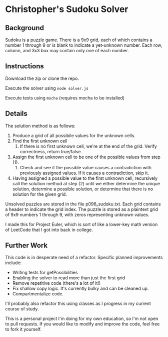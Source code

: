 # Christopher's Sudoku Solver

## Background

Sudoku is a puzzle game. There is a 9x9 grid, each of which contains a number 1 through 9 or is blank to indicate a yet-unknown number. Each row, column, and 3x3 box may contain only one of each number.

## Instructions

Download the zip or clone the repo.

Execute the solver using `node solver.js`

Execute tests using `mocha` (requires mocha to be installed)

## Details

The solution method is as follows:

1. Produce a grid of all possibile values for the unknown cells.
2. Find the first unknown cell
   1. If there is no first unknown cell, we're at the end of the grid. Verify correctness, return true/false.
3. Assign the first unknown cell to be one of the possible values from step (1).
   1. Check and see if the possible value causes a contradiction with previously assigned values. If it causes a contradiction, skip it.
4. Having assigned a possible value to the first unknown cell, recursively call the solution method at step (2) until we either determine the unique solution, determine a possible solution, or determine that there is no solution for the given grid.

Unsolved puzzles are stored in the file p096_sudoku.txt. Each grid contains a header to indicate the grid index. The puzzle is stored as a plaintext grid of 9x9 numbers 1 through 9, with zeros representing unknown values.

I made this for Project Euler, which is sort of like a lower-key math version of LeetCode that I got into back in college.

## Further Work

This code is in desperate need of a refactor. Specific planned improvements include:

- Writing tests for getPossibilities
- Enabling the solver to read more than just the first grid
- Remove repetitive code (there's a lot of it!)
- Fix shallow copy logic. It's currently bulky and can be cleaned up.
- Compartmentalize code.

I'll probably also refactor this using classes as I progress in my current course of study.

This is a personal project I'm doing for my own education, so I'm not open to pull requests. If you would like to modify and improve the code, feel free to fork it yourself.
